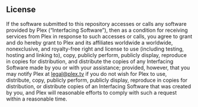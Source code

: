 License
-------

If the software submitted to this repository accesses or calls any software provided by Plex (“Interfacing Software”), then as a condition for receiving services from Plex in response to such accesses or calls, you agree to grant and do hereby grant to Plex and its affiliates worldwide a worldwide, nonexclusive, and royalty-free right and license to use (including testing, hosting and linking to), copy, publicly perform, publicly display, reproduce in copies for distribution, and distribute the copies of any Interfacing Software made by you or with your assistance; provided, however, that you may notify Plex at legal@plex.tv if you do not wish for Plex to use, distribute, copy, publicly perform, publicly display, reproduce in copies for distribution, or distribute copies of an Interfacing Software that was created by you, and Plex will reasonable efforts to comply with such a request within a reasonable time.
